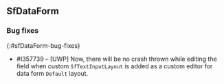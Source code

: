 ## SfDataForm

### Bug fixes
{:#sfDataForm-bug-fixes}

* \#I357739 – [UWP] Now, there will be no crash thrown while editing the field when custom `SfTextInputLayout` is added as a custom editor for data form `Default` layout.
